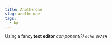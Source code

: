 ```yaml
---
title: Anotherone
slug: anotherone
tags:
  - bp
---
```

Using a fancy **text editor** *component(?) `echo $PATH`*
